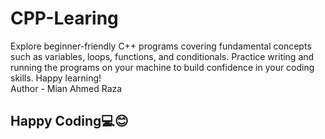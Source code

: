 # CPP-Learing
Explore beginner-friendly C++ programs covering fundamental concepts such as variables, loops, functions, and conditionals. Practice writing and running the programs on your machine to build confidence in your coding skills. Happy learning!
<br>
Author - Mian Ahmed Raza

## Happy Coding💻😊